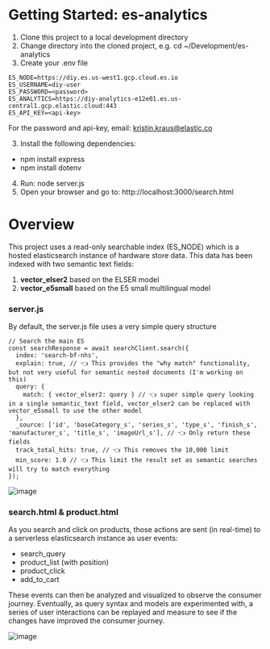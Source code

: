 # Getting Started: es-analytics 
1. Clone this project to a local development directory
2. Change directory into the cloned project, e.g. cd ~/Development/es-analytics
3. Create your .env file
```
ES_NODE=https://diy.es.us-west1.gcp.cloud.es.io
ES_USERNAME=diy-user
ES_PASSWORD=<password> 
ES_ANALYTICS=https://diy-analytics-e12e01.es.us-central1.gcp.elastic.cloud:443
ES_API_KEY=<api-key>
``` 
For the password and api-key, email: kristin.kraus@elastic.co

3. Install the following dependencies:
- npm install express
- npm install dotenv
4. Run: node server.js
5. Open your browser and go to: http://localhost:3000/search.html

# Overview
This project uses a read-only searchable index (ES_NODE) which is a hosted elasticsearch instance of hardware store data. This data has been indexed with two semantic text fields:
1. **vector_elser2** based on the ELSER model
2. **vector_e5small** based on the E5 small multilingual model

### server.js
By default, the server.js file uses a very simple query structure
```
// Search the main ES
const searchResponse = await searchClient.search({
  index: 'search-bf-nhs',
  explain: true, // 👈 This provides the "why match" functionality, but not very useful for semantic nested documents (I'm working on this)
  query: {
    match: { vector_elser2: query } // 👈 super simple query looking in a single semantic_text field, vector_elser2 can be replaced with vector_e5small to use the other model
  },
  _source: ['id', 'baseCategory_s', 'series_s', 'type_s', 'finish_s', 'manufacturer_s', 'title_s', 'imageUrl_s'], // 👈 Only return these fields
  track_total_hits: true, // 👈 This removes the 10,000 limit
  min_score: 1.0 // 👈 This limit the result set as semantic searches will try to match everything
});
```
![image](https://github.com/user-attachments/assets/7c9a5102-c211-4f90-8929-bd60b0dac678)

### search.html & product.html
As you search and click on products, those actions are sent (in real-time) to a serverless elasticsearch instance as user events:
* search_query
* product_list (with position)
* product_click
* add_to_cart

These events can then be analyzed and visualized to observe the consumer journey. Eventually, as query syntax and models are experimented with, a series of user interactions can be replayed and measure to see if the changes have improved the consumer journey.

![image](https://github.com/user-attachments/assets/2efe35dd-000c-42f5-a487-630e27d51165)
